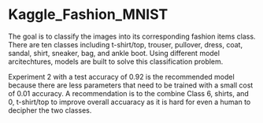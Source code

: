 # Kaggle_Fashion_MNIST

The goal is to classify the images into its corresponding fashion items class. There are ten classes including t-shirt/top, trouser, pullover, dress, coat, sandal, shirt, sneaker, bag, and ankle boot. Using different model arcitechtures, models are built to solve this classification problem. 

Experiment 2 with a test accuracy of 0.92 is the recommended model because there are less parameters that need to be trained with a small cost of 0.01 accuracy. A recommendation is to the combine Class 6, shirts, and 0, t-shirt/top to improve overall accuaracy as it is hard for even a human to decipher the two classes.
